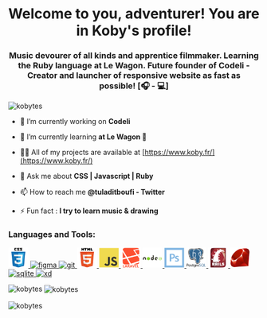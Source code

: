 <h1 align="center">Welcome to you, adventurer! You are in Koby's profile!</h1>
<h3 align="center">Music devourer of all kinds and apprentice filmmaker. Learning the Ruby language at Le Wagon. Future founder of Codeli - Creator and launcher of responsive website as fast as possible! [🎧 - 💻]</h3>

<p align="left"> <img src="https://komarev.com/ghpvc/?username=kobytes&label=Profile%20views&color=0e75b6&style=flat" alt="kobytes" /> </p>

- 🔭 I’m currently working on **Codeli**

- 🌱 I’m currently learning **at Le Wagon 🚃**

- 👨‍💻 All of my projects are available at [https://www.koby.fr/](https://www.koby.fr/)

- 💬 Ask me about **CSS | Javascript | Ruby**

- 📫 How to reach me **@tuladitboufi - Twitter**

- ⚡ Fun fact : **I try to learn music & drawing**

<h3 align="left">Languages and Tools:</h3>
<p align="left"> <a href="https://www.w3schools.com/css/" target="_blank"> <img src="https://raw.githubusercontent.com/devicons/devicon/master/icons/css3/css3-original-wordmark.svg" alt="css3" width="40" height="40"/> </a> <a href="https://www.figma.com/" target="_blank"> <img src="https://www.vectorlogo.zone/logos/figma/figma-icon.svg" alt="figma" width="40" height="40"/> </a> <a href="https://git-scm.com/" target="_blank"> <img src="https://www.vectorlogo.zone/logos/git-scm/git-scm-icon.svg" alt="git" width="40" height="40"/> </a> <a href="https://www.w3.org/html/" target="_blank"> <img src="https://raw.githubusercontent.com/devicons/devicon/master/icons/html5/html5-original-wordmark.svg" alt="html5" width="40" height="40"/> </a> <a href="https://developer.mozilla.org/en-US/docs/Web/JavaScript" target="_blank"> <img src="https://raw.githubusercontent.com/devicons/devicon/master/icons/javascript/javascript-original.svg" alt="javascript" width="40" height="40"/> </a> <a href="https://laravel.com/" target="_blank"> <img src="https://raw.githubusercontent.com/devicons/devicon/master/icons/laravel/laravel-plain-wordmark.svg" alt="laravel" width="40" height="40"/> </a> <a href="https://nodejs.org" target="_blank"> <img src="https://raw.githubusercontent.com/devicons/devicon/master/icons/nodejs/nodejs-original-wordmark.svg" alt="nodejs" width="40" height="40"/> </a> <a href="https://www.photoshop.com/en" target="_blank"> <img src="https://raw.githubusercontent.com/devicons/devicon/master/icons/photoshop/photoshop-line.svg" alt="photoshop" width="40" height="40"/> </a> <a href="https://www.postgresql.org" target="_blank"> <img src="https://raw.githubusercontent.com/devicons/devicon/master/icons/postgresql/postgresql-original-wordmark.svg" alt="postgresql" width="40" height="40"/> </a> <a href="https://rubyonrails.org" target="_blank"> <img src="https://raw.githubusercontent.com/devicons/devicon/master/icons/rails/rails-original-wordmark.svg" alt="rails" width="40" height="40"/> </a> <a href="https://www.ruby-lang.org/en/" target="_blank"> <img src="https://raw.githubusercontent.com/devicons/devicon/master/icons/ruby/ruby-original.svg" alt="ruby" width="40" height="40"/> </a> <a href="https://www.sqlite.org/" target="_blank"> <img src="https://www.vectorlogo.zone/logos/sqlite/sqlite-icon.svg" alt="sqlite" width="40" height="40"/> </a> <a href="https://www.adobe.com/products/xd.html" target="_blank"> <img src="https://cdn.worldvectorlogo.com/logos/adobe-xd.svg" alt="xd" width="40" height="40"/> </a> </p>

<p><img align="left" src="https://github-readme-stats.vercel.app/api/top-langs?username=kobytes&show_icons=true&locale=en&layout=compact" alt="kobytes" /></p>

<p>&nbsp;<img align="center" src="https://github-readme-stats.vercel.app/api?username=kobytes&show_icons=true&locale=en" alt="kobytes" /></p>

<p><img align="center" src="https://github-readme-streak-stats.herokuapp.com/?user=kobytes&" alt="kobytes" /></p>

